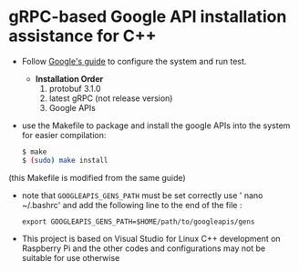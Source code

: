# gRPC-based Google API installation assistance for C++
 - Follow [Google's guide](https://github.com/GoogleCloudPlatform/cpp-docs-samples/tree/master/speech/api) to configure the system and run test.
 
	- **Installation Order**
		1. protobuf 3.1.0
		2. latest gRPC (not release version)
		3. Google APIs

- use the Makefile to package and install the google APIs into the system for easier compilation:
 
	```sh
	$ make
	$ (sudo) make install
	```

(this Makefile is modified from the same guide)
- note that `GOOGLEAPIS_GENS_PATH` must be set correctly
use ' nano ~/.bashrc' and add the following line to the end of the file :
	```
	export GOOGLEAPIS_GENS_PATH=$HOME/path/to/googleapis/gens
	```
- This project is based on Visual Studio for Linux C++ development on Raspberry Pi and the other codes and configurations may not be suitable for use otherwise
